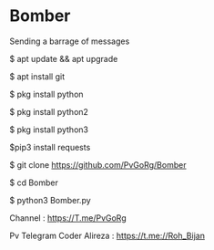 # Bomber
Sending a barrage of messages

$ apt update && apt upgrade

$ apt install git

$ pkg install python

$ pkg install python2

$ pkg install python3

$pip3 install requests

$ git clone https://github.com/PvGoRg/Bomber

$ cd Bomber

$ python3 Bomber.py

Channel : https://T.me/PvGoRg

Pv Telegram Coder Alireza : https://t.me://Roh_Bijan
